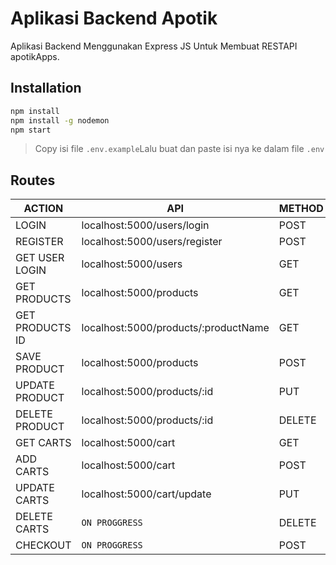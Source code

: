 # Aplikasi Backend Apotik
Aplikasi Backend Menggunakan Express JS Untuk Membuat RESTAPI apotikApps.

## Installation
```sh
npm install
npm install -g nodemon
npm start
```
> Copy isi file `.env.example`Lalu buat dan paste isi nya ke dalam file `.env` 

## Routes

| ACTION | API | METHOD | AUTH |
| ------ | ------ | ------ | ------ |
| LOGIN | localhost:5000/users/login | POST | NO |
| REGISTER | localhost:5000/users/register | POST | NO |
| GET USER LOGIN | localhost:5000/users | GET | USER/ADMIN/SUPERADMIN |
| GET PRODUCTS | localhost:5000/products | GET | USER/ADMIN/SUPERADMIN |
| GET PRODUCTS ID | localhost:5000/products/:productName | GET | USER/ADMIN/SUPERADMIN |
| SAVE PRODUCT | localhost:5000/products | POST | ADMIN/SUPERADMIN |
| UPDATE PRODUCT | localhost:5000/products/:id | PUT | ADMIN/SUPERADMIN |
| DELETE PRODUCT | localhost:5000/products/:id | DELETE | ADMIN/SUPERADMIN |
| GET CARTS | localhost:5000/cart | GET | USER/ADMIN/SUPERADMIN |
| ADD CARTS | localhost:5000/cart | POST | USER/ADMIN/SUPERADMIN |
| UPDATE CARTS | localhost:5000/cart/update | PUT | USER/ADMIN/SUPERADMIN |
| DELETE CARTS | `ON PROGGRESS` | DELETE | USER/ADMIN/SUPERADMIN |
| CHECKOUT | `ON PROGGRESS` | POST | USER/ADMIN/SUPERADMIN |
